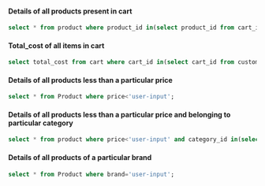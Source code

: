 #### Details of all products present in cart

```sql
select * from product where product_id in(select product_id from cart_item where (cart_id in (select cart_id from customer where username = 'user-input')));
```

#### Total_cost of all items in cart 

```sql
select total_cost from cart where cart_id in(select cart_id from customer where username = 'user-input');
```

#### Details of all products less than a particular price

```sql	
select * from Product where price<'user-input';
```

#### Details of all products less than a particular price and belonging to particular category

```sql
select * from product where price<'user-input' and category_id in(select category_id from category where category_name='user-input');
```

#### Details of all products of a particular brand

```sql
select * from Product where brand='user-input';
```


